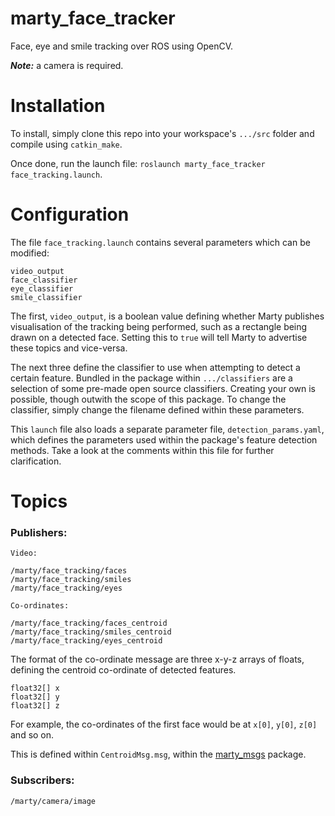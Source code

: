 # marty_face_tracker

Face, eye and smile tracking over ROS using OpenCV.

***Note:*** a camera is required.

Installation
===

To install, simply clone this repo into your workspace's ``.../src`` folder and compile using ``catkin_make``.

Once done, run the launch file: ```roslaunch marty_face_tracker face_tracking.launch```.

Configuration
===

The file ```face_tracking.launch``` contains several parameters which can be modified:

	video_output
    face_classifier
    eye_classifier
    smile_classifier

The first, ```video_output```, is a boolean value defining whether Marty publishes visualisation of the tracking being performed, such as a rectangle being drawn on a detected face. Setting this to ```true``` will tell Marty to advertise these topics and vice-versa.

The next three define the classifier to use when attempting to detect a certain feature. Bundled in the package within ```.../classifiers``` are a selection of some pre-made open source classifiers. Creating your own is possible, though outwith the scope of this package. To change the classifier, simply change the filename defined within these parameters.

This ```launch``` file also loads a separate parameter file, ```detection_params.yaml```, which defines the parameters used within the package's feature detection methods. Take a look at the comments within this file for further clarification.

Topics
===

### Publishers:

	Video:

    /marty/face_tracking/faces
    /marty/face_tracking/smiles
    /marty/face_tracking/eyes

    Co-ordinates:

    /marty/face_tracking/faces_centroid
    /marty/face_tracking/smiles_centroid
    /marty/face_tracking/eyes_centroid

The format of the co-ordinate message are three x-y-z arrays of floats, defining the centroid co-ordinate of detected features.

	float32[] x
	float32[] y
    float32[] z

For example, the co-ordinates of the first face would be at ```x[0]```, ```y[0]```, ```z[0]``` and so on.

This is defined within ```CentroidMsg.msg```, within the [marty_msgs](https://github.com/robotical/marty_msgs) package.

### Subscribers:

	/marty/camera/image  
